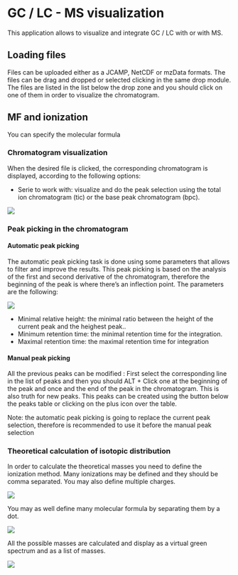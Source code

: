 # GC / LC - MS visualization

This application allows to visualize and integrate GC / LC with or with MS.

## Loading files

Files can be uploaded either as a JCAMP, NetCDF or mzData formats. The files can be drag and dropped or selected clicking in the same drop module. The files are listed in the list below the drop zone and you should click on one of them in order to visualize the chromatogram.

## MF and ionization

You can specify the molecular formula

### Chromatogram visualization

When the desired file is clicked, the corresponding chromatogram is displayed, according to the following options:

- Serie to work with: visualize and do the peak selection using the total ion chromatogram \(tic\) or the base peak chromatogram \(bpc\).

![](https://lh3.googleusercontent.com/m2h7kaCEYniEaGmBWIb27BGSW3svOZGmoIOQnAPQpfJKQ9taBMViYNtyoCepHyeSuS2EKj8XQHqM0oogFTsatyGsQ0Yt1SkQhIusKYJJtXbiD_PChwgiX2U1DZCvYFTxAKbsLOcb)

### Peak picking in the chromatogram

#### Automatic peak picking

The automatic peak picking task is done using some parameters that allows to filter and improve the results. This peak picking is based on the analysis of the first and second derivative of the chromatogram, therefore the beginning of the peak is where there’s an inflection point. The parameters are the following:

![](https://lh4.googleusercontent.com/Qllnx1sIa1jPo_rAWD9gJlsJ5MO5VwNjTvvjJK0ebtQsevhF7fn5ueRe9LFluZjaGYV9LEMsapM2rs3IwOnvtqPKU-6Ux36UQ0yH9-KJ0uV3KL5loG6yZjVPRSV9_wf4esbRu01n)

- Minimal relative height: the minimal ratio between the height of the current peak and the heighest peak..
- Minimum retention time: the minimal retention time for the integration.
- Maximal retention time: the maximal retention time for integration

#### Manual peak picking

All the previous peaks can be modified : First select the corresponding line in the list of peaks and then you should ALT + Click one at the beginning of the peak and once and the end of the peak in the chromatogram. This is also truth for new peaks. This peaks can be created using the button below the peaks table or clicking on the plus icon over the table.

Note: the automatic peak picking is going to replace the current peak selection, therefore is recommended to use it before the manual peak selection

### Theoretical calculation of isotopic distribution

In order to calculate the theoretical masses you need to define the ionization method. Many ionizations may be defined and they should be comma separated. You may also define multiple charges.

![](https://lh6.googleusercontent.com/maqWk3vtxvGSjUVsc_bRowmfoUg0hXoRTN7apqtmt8AljmSkDPnoM8SEkRM8tuAg19_cNoKR0BDYR8D1-uXpeUmdDqIFISkkH70PnhdU4I1uOH51ENzhjEn3cPGdCrvJToNGzNYu)

You may as well define many molecular formula by separating them by a dot.

![](https://lh3.googleusercontent.com/sTvEo8mg8DIf5Bgh38vQ51FrgJ4aefD-NfBN5YmWyqOb8xGq83tihP7z6uEGAEayrjm8TnfMwiI1kdoO2hVpZeqNJ_S6OWUl4qWUWPVEk2s1da800EQYOt6fSzJcR6rDOq0kx7Bz)

All the possible masses are calculated and display as a virtual green spectrum and as a list of masses.

![](https://lh4.googleusercontent.com/R3i42Ayr7NoSP1c3h-NHzjiTuiOdzxMmuzW15a4FvQdprryfbUGE0MPPvwOImvz96wnexEipN2gaQzrzLCnH7I-ALOiKRd2iESA21YIcI6Kj8o9sMrddcMAMAU9s5KYgXU_j8v-N)
